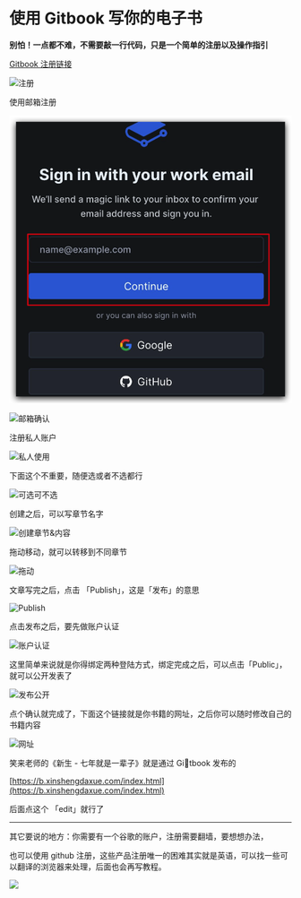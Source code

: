 # 使用 Gitbook 写你的电子书

**别怕！一点都不难，不需要敲一行代码，只是一个简单的注册以及操作指引**

[Gitbook 注册链接](https://www.gitbook.com)

![注册](https://cdn.ljk.cool/202201082016921.png)

使用邮箱注册

![](.gitbook/assets/image.png)

![邮箱确认](https://cdn.ljk.cool/202201082027043.png)

注册私人账户

![私人使用](https://cdn.ljk.cool/202201082052996.png)

下面这个不重要，随便选或者不选都行

![可选可不选](https://cdn.ljk.cool/202201082053269.png)

创建之后，可以写章节名字

![创建章节&内容](https://cdn.ljk.cool/202201082056885.png)

拖动移动，就可以转移到不同章节

![拖动](https://cdn.ljk.cool/202201082057159.png)

文章写完之后，点击 「Publish」，这是「发布」的意思

![Publish](https://cdn.ljk.cool/202201082058122.png)

点击发布之后，要先做账户认证

![账户认证](https://cdn.ljk.cool/202201082100365.png)

这里简单来说就是你得绑定两种登陆方式，绑定完成之后，可以点击「Public」，就可以公开发表了

![发布公开](https://cdn.ljk.cool/202201082105535.png)

点个确认就完成了，下面这个链接就是你书籍的网址，之后你可以随时修改自己的书籍内容

![网址](https://cdn.ljk.cool/202201082106825.png)

笑来老师的《新生 - 七年就是一辈子》就是通过 Gitbook 发布的

[https://b.xinshengdaxue.com/index.html](https://b.xinshengdaxue.com/index.html)

后面点这个 「edit」就行了

***

其它要说的地方：你需要有一个谷歌的账户，注册需要翻墙，要想想办法，

也可以使用 github 注册，这些产品注册唯一的困难其实就是英语，可以找一些可以翻译的浏览器来处理，后面也会再写教程。

[  ![](https://newbie.zeromesh.net/donate.7.6.svg)](https://donate.cafe/ljkjl)
